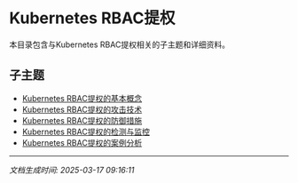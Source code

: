# Kubernetes RBAC提权

本目录包含与Kubernetes RBAC提权相关的子主题和详细资料。

## 子主题

- [Kubernetes RBAC提权的基本概念](k8s-rbac-privesc/basic-concepts.md)
- [Kubernetes RBAC提权的攻击技术](k8s-rbac-privesc/attack-techniques.md)
- [Kubernetes RBAC提权的防御措施](k8s-rbac-privesc/defense-measures.md)
- [Kubernetes RBAC提权的检测与监控](k8s-rbac-privesc/detection-monitoring.md)
- [Kubernetes RBAC提权的案例分析](k8s-rbac-privesc/case-studies.md)

---

*文档生成时间: 2025-03-17 09:16:11*
